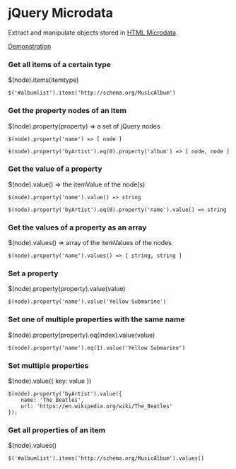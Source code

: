 # jQuery Microdata

Extract and manipulate objects stored in [HTML Microdata](http://www.whatwg.org/specs/web-apps/current-work/multipage/microdata.html).

[Demonstration](http://git.macropus.org/jquery-microdata/demo/)

### Get all items of a certain type

$(node).items(itemtype)

    $('#albumlist').items('http://schema.org/MusicAlbum')

### Get the property nodes of an item

$(node).property(property) => a set of jQuery nodes

    $(node).property('name') => [ node ]

    $(node).property('byArtist').eq(0).property('album') => [ node, node ]

### Get the value of a property

$(node).value() => the itemValue of the node(s)

    $(node).property('name').value() => string

    $(node).property('byArtist').eq(0).property('name').value() => string

### Get the values of a property as an array

$(node).values() => array of the itemValues of the nodes

    $(node).property('name').values() => [ string, string ]

### Set a property

$(node).property(property).value(value)

    $(node).property('name').value('Yellow Submarine')

### Set one of multiple properties with the same name

$(node).property(property).eq(index).value(value)

    $(node).property('name').eq(1).value('Yellow Submarine')

### Set multiple properties

$(node).value({ key: value })

    $(node).property('byArtist').value({
        name: 'The Beatles',
        url: 'https://en.wikipedia.org/wiki/The_Beatles'
    });

### Get all properties of an item

$(node).values()

    $('#albumlist').items('http://schema.org/MusicAlbum').values()

